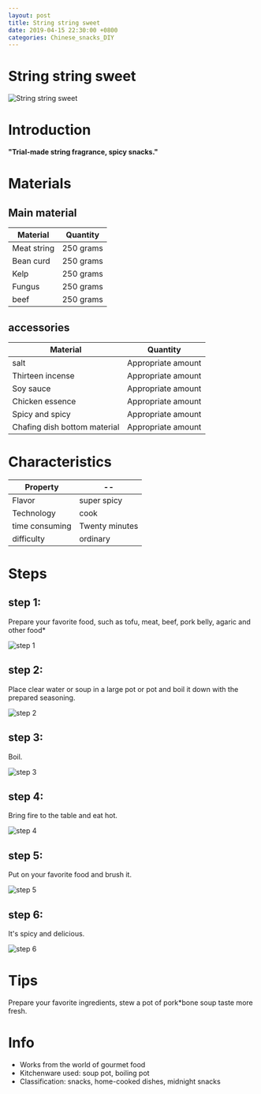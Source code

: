 ```yaml
---
layout: post
title: String string sweet
date: 2019-04-15 22:30:00 +0800
categories: Chinese_snacks_DIY
---
```


# String string sweet

![String string sweet]({{site.baseurl}}/img/413930/413930.jpg)

# Introduction

**"Trial-made string fragrance, spicy snacks."**

# Materials


## Main material

Material|Quantity
--|--
Meat string|250 grams
Bean curd|250 grams
Kelp|250 grams
Fungus|250 grams
beef|250 grams

## accessories

Material|Quantity
--|--
salt|Appropriate amount
Thirteen incense|Appropriate amount
Soy sauce|Appropriate amount
Chicken essence|Appropriate amount
Spicy and spicy|Appropriate amount
Chafing dish bottom material|Appropriate amount

# Characteristics

Property|--
--|--
Flavor|super spicy
Technology|cook
time consuming|Twenty minutes
difficulty|ordinary

# Steps

## step 1:

Prepare your favorite food, such as tofu, meat, beef, pork belly, agaric and other food*

![step 1]({{site.baseurl}}/img/413930/1.jpg)

## step 2:

Place clear water or soup in a large pot or pot and boil it down with the prepared seasoning.

![step 2]({{site.baseurl}}/img/413930/2.jpg)

## step 3:

Boil.

![step 3]({{site.baseurl}}/img/413930/3.jpg)

## step 4:

Bring fire to the table and eat hot.

![step 4]({{site.baseurl}}/img/413930/4.jpg)

## step 5:

Put on your favorite food and brush it.

![step 5]({{site.baseurl}}/img/413930/5.jpg)

## step 6:

It's spicy and delicious.

![step 6]({{site.baseurl}}/img/413930/6.jpg)

# Tips

Prepare your favorite ingredients, stew a pot of pork*bone soup taste more fresh.

# Info

- Works from the world of gourmet food
- Kitchenware used: soup pot, boiling pot
- Classification: snacks, home-cooked dishes, midnight snacks